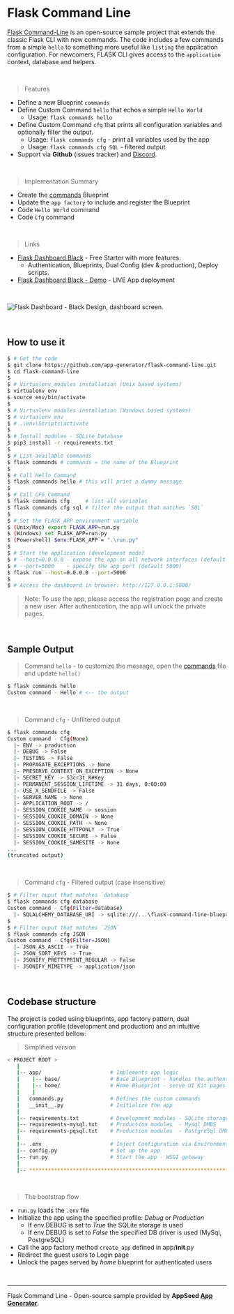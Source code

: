 # Flask Command Line

[Flask Command-Line](https://blog.appseed.us/flask-command-line-free-sample/) is an open-source sample project that extends the classic Flask CLI with new commands. The code includes a few commands from a simple `hello` to something more useful like `listing` the application configuration. For newcomers, FLASK CLI gives access to the `application` context, database and helpers.  

<br />

> Features

- Define a new Blueprint `commands`
- Define Custom Command `hello` that echos a simple `Hello World`
    - Usage: `flask commands hello`
- Define Custom Command `cfg` that prints all configuration variables and optionally filter the output.
    - Usage: `flask commands cfg` - print all variables used by the app
    - Usage: `flask commands cfg SQL` - filtered output
- Support via **Github** (issues tracker) and [Discord](https://discord.gg/fZC6hup).

<br />

> Implementation Summary

- Create the [commands](./app/commands.py) Blueprint
- Update the `app factory` to include and register the Blueprint
- Code `Hello World` command
- Code `Cfg` command

<br />

> Links

- [Flask Dashboard Black](https://appseed.us/admin-dashboards/flask-dashboard-black) - Free Starter with more features:
    - Authentication, Blueprints, Dual Config (dev & production), Deploy scripts.
- [Flask Dashboard Black - Demo](https://flask-black-dashboard.appseed-srv1.com) - LIVE App deployment

<br />

![Flask Dashboard - Black Design, dashboard screen.](https://raw.githubusercontent.com/app-generator/flask-command-line/master/media/flask-command-line-screen.png)

<br />

## How to use it

```bash
$ # Get the code
$ git clone https://github.com/app-generator/flask-command-line.git
$ cd flask-command-line
$
$ # Virtualenv modules installation (Unix based systems)
$ virtualenv env
$ source env/bin/activate
$
$ # Virtualenv modules installation (Windows based systems)
$ # virtualenv env
$ # .\env\Scripts\activate
$
$ # Install modules - SQLite Database
$ pip3 install -r requirements.txt
$
$ # List available commands 
$ flask commands # commands = the name of the Blueprint
$
$ # Call Hello Command
$ flask commands hello # this will print a dummy message
$
$ # Call CFG Command
$ flask commands cfg     # list all variables
$ flask commands cfg sql # filter the output that matches `SQL` 
$
$ # Set the FLASK_APP environment variable
$ (Unix/Mac) export FLASK_APP=run.py
$ (Windows) set FLASK_APP=run.py
$ (Powershell) $env:FLASK_APP = ".\run.py"
$
$ # Start the application (development mode)
$ # --host=0.0.0.0 - expose the app on all network interfaces (default 127.0.0.1)
$ # --port=5000    - specify the app port (default 5000)  
$ flask run --host=0.0.0.0 --port=5000
$
$ # Access the dashboard in browser: http://127.0.0.1:5000/
```

> Note: To use the app, please access the registration page and create a new user. After authentication, the app will unlock the private pages.

<br />

## Sample Output

> Command `hello` - to customize the message, open the [commands](./app/commands.py) file and update `hello()`

```bash
$ flask commands hello
Custom command - Hello # <-- the output 
```

<br />

> Command `cfg` - Unfiltered output

```bash
$ flask commands cfg
Custom command - Cfg(None)
  |- ENV -> production
  |- DEBUG -> False
  |- TESTING -> False
  |- PROPAGATE_EXCEPTIONS -> None
  |- PRESERVE_CONTEXT_ON_EXCEPTION -> None
  |- SECRET_KEY -> S3cr3t_K#Key
  |- PERMANENT_SESSION_LIFETIME -> 31 days, 0:00:00
  |- USE_X_SENDFILE -> False
  |- SERVER_NAME -> None
  |- APPLICATION_ROOT -> /
  |- SESSION_COOKIE_NAME -> session
  |- SESSION_COOKIE_DOMAIN -> None
  |- SESSION_COOKIE_PATH -> None
  |- SESSION_COOKIE_HTTPONLY -> True
  |- SESSION_COOKIE_SECURE -> False
  |- SESSION_COOKIE_SAMESITE -> None
...
(truncated output)
```

<br />

> Command `cfg` - Filtered output (case insensitive)

```bash
$ # Filter ouput that matches `database`  
$ flask commands cfg database
Custom command - Cfg(Filter=database)
  |- SQLALCHEMY_DATABASE_URI -> sqlite:///...\flask-command-line-blueprints\db.sqlite3
$  
$ # Filter ouput that matches `JSON`
$ flask commands cfg JSON
Custom command - Cfg(Filter=JSON)
  |- JSON_AS_ASCII -> True
  |- JSON_SORT_KEYS -> True
  |- JSONIFY_PRETTYPRINT_REGULAR -> False
  |- JSONIFY_MIMETYPE -> application/json
```

<br />

## Codebase structure

The project is coded using blueprints, app factory pattern, dual configuration profile (development and production) and an intuitive structure presented bellow:

> Simplified version

```bash
< PROJECT ROOT >
   |
   |-- app/                      # Implements app logic
   |    |-- base/                # Base Blueprint - handles the authentication
   |    |-- home/                # Home Blueprint - serve UI Kit pages
   |    |
   |   commands.py               # Defines the custom commands                 <-- NEW
   |   __init__.py               # Initialize the app                          <-- UPDATED
   |
   |-- requirements.txt          # Development modules - SQLite storage
   |-- requirements-mysql.txt    # Production modules  - Mysql DMBS
   |-- requirements-pqsql.txt    # Production modules  - PostgreSql DMBS
   |
   |-- .env                      # Inject Configuration via Environment
   |-- config.py                 # Set up the app
   |-- run.py                    # Start the app - WSGI gateway
   |
   |-- ************************************************************************
```

<br />

> The bootstrap flow

- `run.py` loads the `.env` file
- Initialize the app using the specified profile: *Debug* or *Production*
  - If env.DEBUG is set to *True* the SQLite storage is used
  - If env.DEBUG is set to *False* the specified DB driver is used (MySql, PostgreSQL)
- Call the app factory method `create_app` defined in app/__init__.py
- Redirect the guest users to Login page
- Unlock the pages served by *home* blueprint for authenticated users

<br />

---
Flask Command Line - Open-source sample provided by **AppSeed [App Generator](https://appseed.us/app-generator)**.
